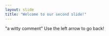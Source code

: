 ```yaml
---
layout: slide
title: "Welcome to our second slide!"
---
```

"a witty comment"
Use the left arrow to go back!
